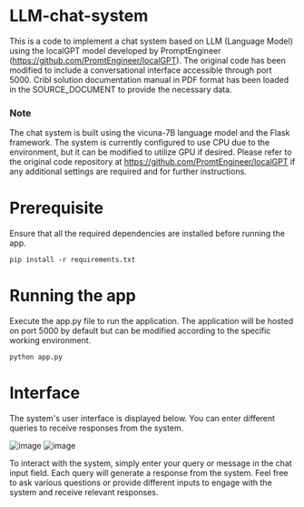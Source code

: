# LLM-chat-system

This is a code to implement a chat system based on LLM (Language Model) using the localGPT model developed by PromptEngineer (https://github.com/PromtEngineer/localGPT). The original code has been modified to include a conversational interface accessible through port 5000. Cribl solution documentation manual in PDF format has been loaded in the SOURCE_DOCUMENT to provide the necessary data.

### Note
The chat system is built using the vicuna-7B language model and the Flask framework. The system is currently configured to use CPU due to the environment, but it can be modified to utilize GPU if desired. Please refer to the original code repository at https://github.com/PromtEngineer/localGPT if any additional settings are required and for further instructions.

# Prerequisite

Ensure that all the required dependencies are installed before running the app.

```
pip install -r requirements.txt
```

# Running the app

Execute the app.py file to run the application. The application will be hosted on port 5000 by default but can be modified according to the specific working environment.

```
python app.py
```

# Interface

The system's user interface is displayed below. You can enter different queries to receive responses from the system.

![image](https://github.com/DaeSikWoo/LLM-chat-system/assets/35883117/ed65c0c5-d397-4a40-b380-7ebec77606e1)
![image](https://github.com/DaeSikWoo/LLM-chat-system/assets/35883117/3070e5ba-0eb7-404c-b1c3-751d14a2b6ed)

To interact with the system, simply enter your query or message in the chat input field. Each query will generate a response from the system. Feel free to ask various questions or provide different inputs to engage with the system and receive relevant responses.
